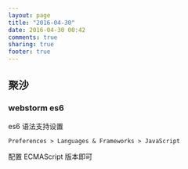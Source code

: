 ```yaml
---
layout: page
title: "2016-04-30"
date: 2016-04-30 00:42
comments: true
sharing: true
footer: true
---
```


## 聚沙

### webstorm es6

es6 语法支持设置

```
Preferences > Languages & Frameworks > JavaScript
```

配置 ECMAScript 版本即可
